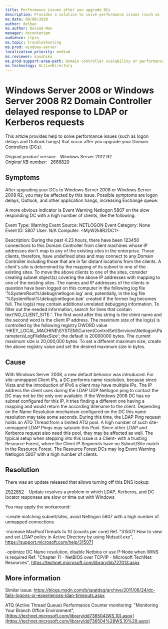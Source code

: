 ```yaml
---
title: Performance issues after you upgrade DCs
description: Provides a solution to solve performance issues (such as logon delays and Outlook hangs) that occur after you upgrade your Domain Controllers (DCs).
ms.date: 09/08/2020
author: delhan
ms.author: Delead-Han
manager: dscontentpm
audience: itpro
ms.topic: troubleshooting
ms.prod: windows-server
localization_priority: medium
ms.reviewer: kaushika
ms.prod-support-area-path: Domain controller scalability or performance (including LDAP)
ms.technology: ActiveDirectory
---
```

# Windows Server 2008 or Windows Server 2008 R2 Domain Controller delayed response to LDAP or Kerberos requests

This article provides help to solve performance issues (such as logon delays and Outlook hangs) that occur after you upgrade your Domain Controllers (DCs).

_Original product version:_ &nbsp; Windows Server 2012 R2  
_Original KB number:_ &nbsp; 2668820

## Symptoms

After upgrading your DCs to Windows Server 2008 or Windows Server 2008 R2, you may be affected by this issue. Possible symptoms are logon delays, Outlook, and other application hangs, increasing Exchange queue.

A more obvious indicator is Event Warning Netlogon 5807 on the slow responding DC with a high number of clients, like the following:

Event Type: Warning
Event Source: NETLOGON
Event Category: None
Event ID: 5807
User: N/A
Computer: \<MyW2k8R2DC1> 

Description:
During the past 4.23 hours, there have been 123450 connections to this Domain Controller from client machines whose IP addresses don't map to any of the existing sites in the enterprise. Those clients, therefore, have undefined sites and may connect to any Domain Controller including those that are in far distant locations from the clients. A client's site is determined by the mapping of its subnet to one of the existing sites. To move the above clients to one of the sites, consider creating subnet object(s) covering the above IP addresses with mapping to one of the existing sites. The names and IP addresses of the clients in question have been logged on this computer in the following log file '%SystemRoot%\debug\netlogon.log' and, potentially, in the log file '%SystemRoot%\debug\netlogon.bak' created if the former log becomes full. The log(s) may contain additional unrelated debugging information. To filter out the needed information, search for lines that contain text'NO_CLIENT_SITE:'. The first word after this string is the client name and the second word is the client IP address. The maximum size of the log(s) is controlled by the following registry DWORD value 'HKEY_LOCAL_MACHINE\SYSTEM\CurrentControlSet\Services\Netlogon\Parameters\LogFileMaxSize'; the default is 20000000 bytes. The current maximum size is 20,000,000 bytes. To set a different maximum size, create the above registry value and set the desired maximum size in bytes. 

## Cause

With Windows Server 2008, a new default behavior was introduced. For site-unmapped Client IPs, a DC performs name resolution, because since Vista and the introduction of IPv6 a client may have multiple IPs. The IP address the client uses during the LDAP UDP Netlogon ping to contact the DC may not be the only one available. If the Windows 2008 DC has no subnet configured for this IP, it tries finding a different one having a mapping and would return the according Sitename to the client.
Depending on the Name Resolution mechanism configured on the DC this name resolution may take some seconds. During this time, the LDAP Ping request holds an ATQ Thread from a limited ATQ pool. A high number of such site-unmapped LDAP Pings may saturate this Pool. Since other LDAP and Kerberos request also need this pool, they may be affected as well.
The typical setup when stepping into this issue is a Client- with a trusting Resource Forest, where the Client IP Segments have no Subnet/Site match in the Resource Forest. The Resource Forest DCs may log Event Warning Netlogon 5807 with a high number of clients.

## Resolution

There was an update released that allows turning off this DNS lookup:

[2922852](https://support.microsoft.com/help/2922852)    Update resolves a problem in which LDAP, Kerberos, and DC locator responses are slow or time out with Windows

You may apply the workaround:

-create matching subnet/sites, avoid Netlogon 5807 with a high number of unmapped connections

-increase MaxPoolThreads to 10 (counts per core)
Ref. "315071 How to view and set LDAP policy in Active Directory by using Ntdsutil.exe", https://support.microsoft.com/help/315071

-optimize DC Name resolution, disable Netbios or use P-Node when WINS is required
Ref. "Chapter 11 - NetBIOS over TCP/IP - Microsoft TechNet: Resources", https://technet.microsoft.com/library/bb727013.aspx

## More information

Similar issue: https://blogs.msdn.com/b/spatdsg/archive/2011/06/24/dc-fails-logons-or-experiences-ldap-timeouts.aspx

ATQ (Active Thread Queue) Performance Counter monitoring:
"Monitoring Your Branch Office Environment", [https://technet.microsoft.com/library/dd736504(WS.10).aspx](https://technet.microsoft.com/library/dd736504%28WS.10%29.aspx)
